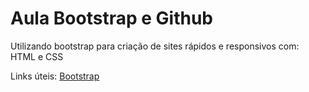# Aula Bootstrap e Github

Utilizando bootstrap para criação de sites rápidos e responsivos com:
HTML e CSS

Links úteis:
[Bootstrap](https://getbootstrap.com/)

